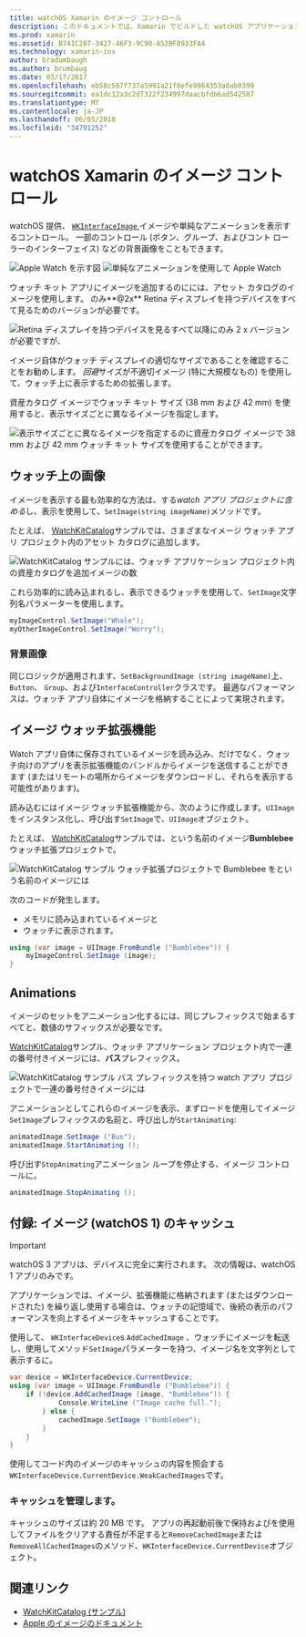 ```yaml
---
title: watchOS Xamarin のイメージ コントロール
description: このドキュメントでは、Xamarin でビルドした watchOS アプリケーションでのイメージ コントロールを使用する方法について説明します。 これには、WKInterfaceImage コントロール、イメージに追加するウォッチ拡張機能、アニメーション、およびその他、SetImage メソッドについて説明します。
ms.prod: xamarin
ms.assetid: B741C207-3427-46F3-9C90-A52BF8933FA4
ms.technology: xamarin-ios
author: bradumbaugh
ms.author: brumbaug
ms.date: 03/17/2017
ms.openlocfilehash: eb58c587f737a5991a21f0efe9964353a8ab0399
ms.sourcegitcommit: ea1dc12a3c2d7322f234997daacbfdb6ad542507
ms.translationtype: MT
ms.contentlocale: ja-JP
ms.lasthandoff: 06/05/2018
ms.locfileid: "34791252"
---
```

# <a name="watchos-image-controls-in-xamarin"></a>watchOS Xamarin のイメージ コントロール

watchOS 提供、 [ `WKInterfaceImage` ](https://developer.xamarin.com/api/type/WatchKit.WKInterfaceImage/)イメージや単純なアニメーションを表示するコントロール。 一部のコントロール (ボタン、グループ、およびコント ローラーのインターフェイス) などの背景画像をこともできます。

![](image-images/image-walkway.png "Apple Watch を示す図") ![](image-images/image-animation.png "単純なアニメーションを使用して Apple Watch")
<!-- watch image courtesy of http://infinitapps.com/bezel/ -->

ウォッチ キット アプリにイメージを追加するのにには、アセット カタログのイメージを使用します。
のみ**@2x** Retina ディスプレイを持つデバイスをすべて見るためのバージョンが必要です。

![](image-images/asset-universal-sml.png "Retina ディスプレイを持つデバイスを見るすべて以降にのみ 2 x バージョンが必要ですが、")

イメージ自体がウォッチ ディスプレイの適切なサイズであることを確認することをお勧めします。 *回避*サイズが不適切イメージ (特に大規模なもの) を使用して、ウォッチ上に表示するための拡張します。

資産カタログ イメージでウォッチ キット サイズ (38 mm および 42 mm) を使用すると、表示サイズごとに異なるイメージを指定します。

![](image-images/asset-watch-sml.png "表示サイズごとに異なるイメージを指定するのに資産カタログ イメージで 38 mm および 42 mm ウォッチ キット サイズを使用することができます。")


## <a name="images-on-the-watch"></a>ウォッチ上の画像

イメージを表示する最も効率的な方法は、する*watch アプリ プロジェクトに含める*し、表示を使用して、`SetImage(string imageName)`メソッドです。

たとえば、 [WatchKitCatalog](https://developer.xamarin.com/samples/WatchKitCatalog/)サンプルでは、さまざまなイメージ ウォッチ アプリ プロジェクト内のアセット カタログに追加します。

![](image-images/asset-whale-sml.png "WatchKitCatalog サンプルには、ウォッチ アプリケーション プロジェクト内の資産カタログを追加イメージの数")

これら効率的に読み込まれるし、表示できるウォッチを使用して、`SetImage`文字列名パラメーターを使用します。

```csharp
myImageControl.SetImage("Whale");
myOtherImageControl.SetImage("Worry");
```

### <a name="background-images"></a>背景画像

同じロジックが適用されます、`SetBackgroundImage (string imageName)`上、 `Button`、 `Group`、および`InterfaceController`クラスです。 最適なパフォーマンスは、ウォッチ アプリ自体にイメージを格納することによって実現されます。


## <a name="images-in-the-watch-extension"></a>イメージ ウォッチ拡張機能

Watch アプリ自体に保存されているイメージを読み込み、だけでなく、ウォッチ向けのアプリを表示拡張機能のバンドルからイメージを送信することができます (またはリモートの場所からイメージをダウンロードし、それらを表示する可能性があります)。

読み込むにはイメージ ウォッチ拡張機能から、次のように作成します。`UIImage`をインスタンス化し、呼び出す`SetImage`で、`UIImage`オブジェクト。

たとえば、 [WatchKitCatalog](https://developer.xamarin.com/samples/monotouch/watchOS/WatchKitCatalog/)サンプルでは、という名前のイメージ**Bumblebee**ウォッチ拡張プロジェクトで。

![](image-images/asset-bumblebee-sml.png "WatchKitCatalog サンプル ウォッチ拡張プロジェクトで Bumblebee をという名前のイメージには")

次のコードが発生します。

- メモリに読み込まれているイメージと
- ウォッチに表示されます。

```csharp
using (var image = UIImage.FromBundle ("Bumblebee")) {
    myImageControl.SetImage (image);
}
```


## <a name="animations"></a>Animations

イメージのセットをアニメーション化するには、同じプレフィックスで始まるすべてと、数値のサフィックスが必要なです。

[WatchKitCatalog](https://developer.xamarin.com/samples/monotouch/watchOS/WatchKitCatalog/)サンプル、ウォッチ アプリケーション プロジェクト内で一連の番号付きイメージには、**バス**プレフィックス。

![](image-images/asset-bus-animation-sml.png "WatchKitCatalog サンプル バス プレフィックスを持つ watch アプリ プロジェクトで一連の番号付きイメージには")

アニメーションとしてこれらのイメージを表示、まずロードを使用してイメージ`SetImage`プレフィックスの名前と、呼び出しが`StartAnimating`:

```csharp
animatedImage.SetImage ("Bus");
animatedImage.StartAnimating ();
```

呼び出す`StopAnimating`アニメーション ループを停止する、イメージ コントロールに。

```csharp
animatedImage.StopAnimating ();
```


<a name="cache" />

## <a name="appendix-caching-images-watchos-1"></a>付録: イメージ (watchOS 1) のキャッシュ

> [!IMPORTANT]
> watchOS 3 アプリは、デバイスに完全に実行されます。 次の情報は、watchOS 1 アプリのみです。

アプリケーションでは、イメージ、拡張機能に格納されます (またはダウンロードされた) を繰り返し使用する場合は、ウォッチの記憶域で、後続の表示のパフォーマンスを向上するイメージをキャッシュすることです。

使用して、 `WKInterfaceDevice`s `AddCachedImage` 、ウォッチにイメージを転送し、使用してメソッド`SetImage`パラメーターを持つ、イメージ名を文字列として表示するに。

```csharp
var device = WKInterfaceDevice.CurrentDevice;
using (var image = UIImage.FromBundle ("Bumblebee")) {
    if (!device.AddCachedImage (image, "Bumblebee")) {
            Console.WriteLine ("Image cache full.");
        } else {
            cachedImage.SetImage ("Bumblebee");
        }
    }
}
```

使用してコード内のイメージのキャッシュの内容を照会する`WKInterfaceDevice.CurrentDevice.WeakCachedImages`です。


### <a name="managing-the-cache"></a>キャッシュを管理します。

キャッシュのサイズは約 20 MB です。 アプリの再起動前後で保持およびを使用してファイルをクリアする責任が不足すると`RemoveCachedImage`または`RemoveAllCachedImages`のメソッド、`WKInterfaceDevice.CurrentDevice`オブジェクト。



## <a name="related-links"></a>関連リンク

- [WatchKitCatalog (サンプル)](https://developer.xamarin.com/samples/monotouch/watchOS/WatchKitCatalog/)
- [Apple のイメージのドキュメント](https://developer.apple.com/library/prerelease/ios/documentation/General/Conceptual/WatchKitProgrammingGuide/Images.html)
